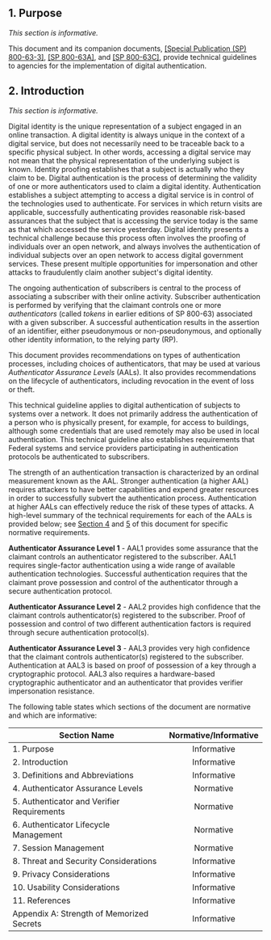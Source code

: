 <a name="sec1"></a>

## 1. Purpose

_This section is informative._

This document and its companion documents, [[Special Publication (SP) 800-63-3]](sp800-63-3.html), [[SP 800-63A]](sp800-63a.html), and [[SP 800-63C]](sp800-63c.html), provide technical guidelines to agencies for the implementation of digital authentication.

<a name="sec2"></a>

## 2. Introduction

_This section is informative._

Digital identity is the unique representation of a subject engaged in an online transaction. A digital identity is always unique in the context of a digital service, but does not necessarily need to be traceable back to a specific physical subject. In other words, accessing a digital service may not mean that the physical representation of the underlying subject is known. Identity proofing establishes that a subject is actually who they claim to be. Digital authentication is the process of determining the validity of one or more authenticators used to claim a digital identity. Authentication establishes a subject attempting to access a digital service is in control of the technologies used to authenticate.  For services in which return visits are applicable, successfully authenticating provides reasonable risk-based assurances that the subject that is accessing the service today is the same as that which accessed the service yesterday. Digital identity presents a technical challenge because this process often involves the proofing of individuals over an open network, and always involves the authentication of individual subjects over an open network to access digital government services. These present multiple opportunities for impersonation and other attacks to fraudulently claim another subject's digital identity.

The ongoing authentication of subscribers is central to the process of associating a subscriber with their online activity. Subscriber authentication is performed by verifying that the claimant controls one or more *authenticators* (called *tokens* in earlier editions of SP 800-63) associated with a given subscriber. A successful authentication results in the assertion of an identifier, either pseudonymous or non-pseudonymous, and optionally other identity information, to the relying party (RP).

This document provides recommendations on types of authentication processes, including choices of authenticators, that may be used at various *Authenticator Assurance Levels* (AALs). It also provides recommendations on the lifecycle of authenticators, including revocation in the event of loss or theft.

This technical guideline applies to digital authentication of subjects to systems over a network. It does not primarily address the authentication of a person who is physically present, for example, for access to buildings, although some credentials that are used remotely may also be used in local authentication. This technical guideline also establishes requirements that Federal systems and service providers participating in authentication protocols be authenticated to subscribers.

The strength of an authentication transaction is characterized by an ordinal measurement known as the AAL. Stronger authentication (a higher AAL) requires attackers to have better capabilities and expend greater resources in order to successfully subvert the authentication process. Authentication at higher AALs can effectively reduce the risk of these types of attacks. A high-level summary of the technical requirements for each of the AALs is provided below; see [Section 4](#sec4) and [5](#sec5) of this document for specific normative requirements.

**Authenticator Assurance Level 1** - AAL1 provides some assurance that the claimant controls an authenticator registered to the subscriber. AAL1 requires single-factor authentication using a wide range of available authentication technologies. Successful authentication requires that the claimant prove possession and control of the authenticator through a secure authentication protocol.

**Authenticator Assurance Level 2** - AAL2 provides high confidence that the claimant controls authenticator(s) registered to the subscriber. Proof of possession and control of two different authentication factors is required through secure authentication protocol(s).

**Authenticator Assurance Level 3** - AAL3 provides very high confidence that the claimant controls authenticator(s) registered to the subscriber. Authentication at AAL3 is based on proof of possession of a key through a cryptographic protocol. AAL3 also requires a hardware-based cryptographic authenticator and an authenticator that provides verifier impersonation resistance.

The following table states which sections of the document are normative and which are informative:

|Section Name|Normative/Informative|
|----|:--:|
|1. Purpose|Informative|
|2. Introduction|Informative|
|3. Definitions and Abbreviations|Informative|
|4. Authenticator Assurance Levels|Normative|
|5. Authenticator and Verifier Requirements|Normative|
|6. Authenticator Lifecycle Management|Normative|
|7. Session Management|Normative|
|8. Threat and Security Considerations|Informative|
|9. Privacy Considerations|Informative|
|10. Usability Considerations|Informative|
|11. References|Informative|
|Appendix A: Strength of Memorized Secrets|Informative|

